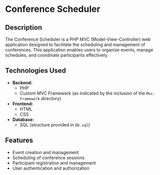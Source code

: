 # Conference Scheduler

## Description
The Conference Scheduler is a PHP MVC (Model-View-Controller) web application designed to facilitate the scheduling and management of conferences. This application enables users to organize events, manage schedules, and coordinate participants effectively.

## Technologies Used
- **Backend:**
  - PHP
  - Custom MVC Framework (as indicated by the inclusion of the `Mvc-Framework` directory)
- **Frontend:**
  - HTML
  - CSS
- **Database:**
  - SQL (structure provided in `Db.sql`)

## Features
- Event creation and management
- Scheduling of conference sessions
- Participant registration and management
- User authentication and authorization
